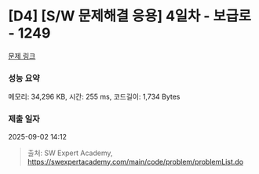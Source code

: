 # [D4] [S/W 문제해결 응용] 4일차 - 보급로 - 1249 

[문제 링크](https://swexpertacademy.com/main/code/problem/problemDetail.do?contestProbId=AV15QRX6APsCFAYD) 

### 성능 요약

메모리: 34,296 KB, 시간: 255 ms, 코드길이: 1,734 Bytes

### 제출 일자

2025-09-02 14:12



> 출처: SW Expert Academy, https://swexpertacademy.com/main/code/problem/problemList.do